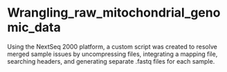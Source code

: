 # Wrangling_raw_mitochondrial_genomic_data
Using the NextSeq 2000 platform, a custom script was created to resolve merged sample issues by uncompressing files, integrating a mapping file, searching headers, and generating separate .fastq files for each sample.
